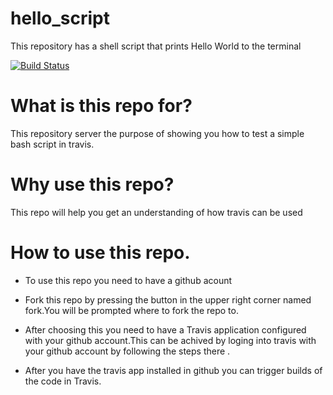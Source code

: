 # hello_script
This repository has a shell script that prints Hello World to the terminal

[![Build Status](https://travis-ci.org/yordanivh/hello_script.svg?branch=master)](https://travis-ci.org/yordanivh/hello_script)

# What is this repo for?

This repository server the purpose of showing you how to test a simple bash script in travis.

# Why use this repo?

This repo will help you get an understanding of how travis can be used

# How to use this repo.

* To use this repo you need to have a github acount

* Fork this repo by pressing the button in the upper right corner named fork.You will be prompted where to fork the repo to.

* After choosing this you need to have a Travis application configured with your github account.This can be achived by loging into travis with your github account by following the steps there .

* After you have the travis app installed in github you can trigger builds of the code in Travis.
